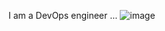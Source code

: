 

<!--
### Hi there 👋
**Aliyoub/aliyoub** is a ✨ _special_ ✨ repository because its `README.md` (this file) appears on your GitHub profile.

Here are some ideas to get you started:

- 🔭 I’m currently working on ...
- 🌱 I’m currently learning ...
- 👯 I’m looking to collaborate on ...
- 🤔 I’m looking for help with ...
- 💬 Ask me about ...
- 📫 How to reach me: ...
- 😄 Pronouns: ...
- ⚡ Fun fact: ...
-->
I am a DevOps engineer ...
![image](https://github.com/Aliyoub/aliyoub/assets/25158336/d5a9e927-cb4e-4946-9803-52583bd86aae)
